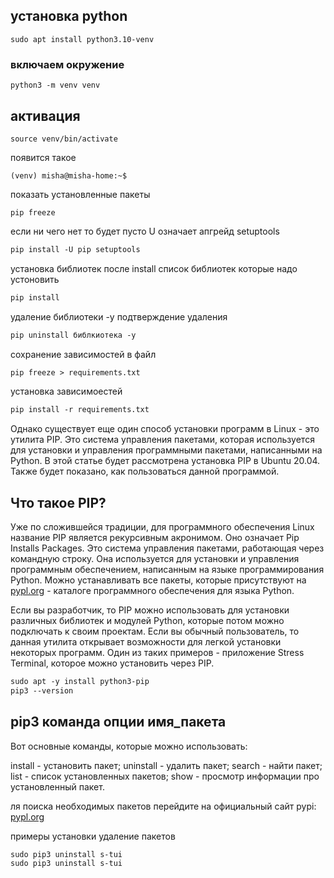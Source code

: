 ## установка python
```
sudo apt install python3.10-venv
```
### включаем окружение
```   
python3 -m venv venv
```
## активация
```
source venv/bin/activate
```
появится такое
```
(venv) misha@misha-home:~$ 
```
показать установленные пакеты
```
pip freeze
```
если ни чего нет то будет пусто
U означает апгрейд setuptools
```dtd
pip install -U pip setuptools
```
установка библиотек после install список библиотек которые надо устоновить
```dtd
pip install 
```
удаление библиотеки -y подтверждение удаления
```dtd
pip uninstall библкиотека -y
```
сохранение зависимостей в файл
```dtd
pip freeze > requirements.txt
```
установка зависимоестей
```dtd
pip install -r requirements.txt
```

Однако существует еще один способ установки программ в Linux - это утилита PIP. Это система управления пакетами, которая используется для установки и управления программными пакетами, написанными на Python. В этой статье будет рассмотрена установка PIP в Ubuntu 20.04. Также будет показано, как пользоваться данной программой.

## Что такое PIP?
Уже по сложившейся традиции, для программного обеспечения Linux название PIP является рекурсивным акронимом. Оно означает Pip Installs Packages. Это система управления пакетами, работающая через командную строку. Она используется для установки и управления программным обеспечением, написанным на языке программирования Python. Можно устанавливать все пакеты, которые присутствуют на [pypl.org](pypl.org) - каталоге программного обеспечения для языка Python.


Если вы разработчик, то PIP можно использовать для установки различных библиотек и модулей Python, которые потом можно подключать к своим проектам. Если вы обычный пользователь, то данная утилита открывает возможности для легкой установки некоторых программ. Один из таких примеров - приложение Stress Terminal, которое можно установить через PIP.
```dtd
sudo apt -y install python3-pip
pip3 --version
```

## pip3 команда опции имя_пакета

Вот основные команды, которые можно использовать:

install - установить пакет;
uninstall - удалить пакет;
search - найти пакет;
list - список установленных пакетов;
show - просмотр информации про установленный пакет.

ля поиска необходимых пакетов перейдите на официальный сайт pypi:
[pypl.org](pypl.org)

примеры установки удаление пакетов
```
sudo pip3 uninstall s-tui
sudo pip3 uninstall s-tui
```